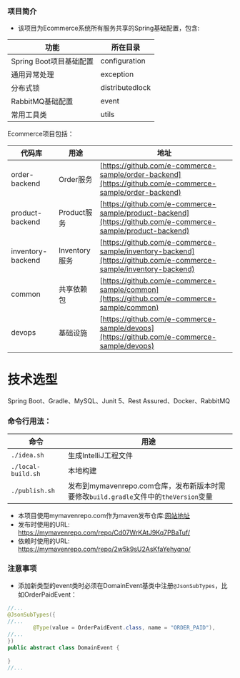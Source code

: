### 项目简介
- 该项目为Ecommerce系统所有服务共享的Spring基础配置，包含:

|功能|所在目录|
| --- | --- |
|Spring Boot项目基础配置|configuration|
|通用异常处理|exception|
|分布式锁|distributedlock|
|RabbitMQ基础配置|event|
|常用工具类|utils|


Ecommerce项目包括：

|代码库|用途|地址|
| --- | --- | --- |
|order-backend|Order服务|[https://github.com/e-commerce-sample/order-backend](https://github.com/e-commerce-sample/order-backend)|
|product-backend|Product服务|[https://github.com/e-commerce-sample/product-backend](https://github.com/e-commerce-sample/product-backend)|
|inventory-backend|Inventory服务|[https://github.com/e-commerce-sample/inventory-backend](https://github.com/e-commerce-sample/inventory-backend)|
|common|共享依赖包|[https://github.com/e-commerce-sample/common](https://github.com/e-commerce-sample/common)|
|devops|基础设施|[https://github.com/e-commerce-sample/devops](https://github.com/e-commerce-sample/devops)|

# 技术选型
Spring Boot、Gradle、MySQL、Junit 5、Rest Assured、Docker、RabbitMQ


### 命令行用法：

|命令|用途|
| --- | --- |
|`./idea.sh`|生成IntelliJ工程文件|
|`./local-build.sh`|本地构建|
|`./publish.sh`|发布到mymavenrepo.com仓库，发布新版本时需要修改`build.gradle`文件中的`theVersion`变量|

- 本项目使用mymavenrepo.com作为maven发布仓库:[网站地址](https://mymavenrepo.com/app/repos/F0lRvilYH123TUeMr5GN/)
- 发布时使用的URL: https://mymavenrepo.com/repo/Cd07WrKAtJ9Kq7PBaTuf/
- 依赖时使用的URL: https://mymavenrepo.com/repo/2w5k9sU2AsKfaYehyqno/


### 注意事项
- 添加新类型的event类时必须在DomainEvent基类中注册`@JsonSubTypes`，比如OrderPaidEvent：
```java
//...
@JsonSubTypes({
//...
        @Type(value = OrderPaidEvent.class, name = "ORDER_PAID"),
//...
})
public abstract class DomainEvent {
    
}
//...
```
